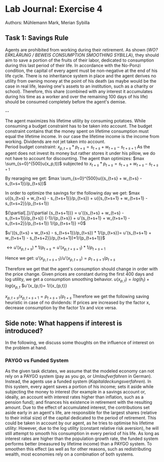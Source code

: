 # Lab Journal: Exercise 4

Authors: Mühlemann Mark, Merian Sybilla

## Task 1: Savings Rule

Agents are prohibited from working during their retirement. As shown (_WO? ERKLÄRUNG / BEWEIS CONSUMPTION SMOOTHING SYBILLA_),  they should aim to save a portion of the fruits of their labor, dedicated to consumption during this last period of their life. In accordance with the No-Ponzi condition, the capital of every agent must be non-negative at the end of his life cycle. There is no inheritance system in place and the agent derives no utility from owning money at the point of his death (as maybe would be the case in real life, leaving one's assets to an institution, such as a charity or school). Therefore, this share (combined with any interest it accumulates during his time as a worker and over the remaining 100 days of his life) should be consumed completely before the agent's demise. 

--

The agent maximizes his lifetime utility by consuming potatoes. While consuming a budget constraint has to be taken into account. The budget constraint contains that the money spent on lifetime consumption must equal the lifetime income. In our case the lifetime income is the income from working. Dividends are not jet taken into account.  
Period budget constraint: 
$x_{p,t+s} * p_{t+s}= s_{t+s} + w_{t+s} - s_{t+s+1}$
As the agent does not invest its money but rather stores it under his pillow, we do not have to account for discounting. 
The agent than optimizes:
$max \sum_{s=0}^{500}u(x_p,t))$ subjected to $x_{t+s} * p_{t+s}= s_{t+s} + w_{t+s} - s_{t+s+1}$

By rearaging we get:
$max \sum_{s=0}^{500}u({s_{t+s} + w_{t+s} - s_{t+s+1}}/p_{t+s})$

In order to optimize the savings for the following day we get:
$max u({s_{t+s} + w_{t+s} - s_{t+s+1}}/p_{t+s}) + u({s_{t+s+1} + w_{t+s+1} - s_{t+s+2}}/p_{t+s+1})

${\partial[.]}/{\partial {s_{t+s+1}}} = u'({s_{t+s} + w_{t+s} - s_{t+s+1}}/p_{t+s}) {-1}/{p_{t+s}} + u'(s_{t+s+1} + w_{t+s+1} - s_{t+s+2}}/p_{t+s+1}) 1/{p_{t+s+1}} =0$

$u'({s_{t+s} + w_{t+s} - s_{t+s+1}}/p_{t+s}) * 1/{p_{t+s}}= u'(s_{t+s+1} + w_{t+s+1} - s_{t+s+2}}/p_{t+s+1})*1/{p_{t+s+1}}$

$\leftrightarrow u'(x_{p,t+s}) * 1/{p_{t+s}}= u'(x_{p,t+s+1})*1/{p_{t+s+1}}$

Hence we get:
$u'(x_{p,t+s+1})/u'(x_{p,t+s})=p_{t+s+1}/p_{t+s}$

Therefore we get that the agent's consumption should change in order with the price change. 
Given prices are constant during the first 400 days and log utility, we get a consumption smoothing behavior.
$u(x_{p,t})= log(h_l)+ log(x_{p,t}$
$u'(x_{p,t}= 1/{x_{p,t}}

$x_{p,t+s}/x_{p,t+s+1}=p_{t+s+1}/p_{t+s}$
Therefore we get the following saving heuristic in case of no dividends: If prices are increased by the factor x, decrease consumption by the factor 1/x and vice versa.



## Side note: What happens if interest is introduced?
In the following, we discuss some thoughts on the influence of interest on the problem at hand. 
### PAYGO vs Funded System
As the given task dictates, we assume that the modeled economy can not rely on a PAYGO system (pay as you go, or _Umlaufverfahren_ in German). Instead, the agents use a funded system (_Kapitaldeckungsverfahren_). In this system, every agent saves a portion of his income; sets it aside while subjecting the money to interest (for example in a savings account or, ideally, an account with interest rates higher than inflation, such as a pension fund); and finances his existence in retirement with the resulting amount. Due to the effect of accumulated interest, the contributions set aside early in an agent's life, are responsible for the largest shares (relative to their initial size) of the capital dedicated to the period of retirement. This could be taken in account by our agent, as he tries to optimise his lifetime utility: However, due to the log utility (constant relative risk aversion), he will still attempt to smooth his consumption in every period of his life. As long as interest rates are higher than the population growth rate, the funded system performs better (measured by lifetime income) than a PAYGO system. To smoothen this effect (as well as for other reasons, such as redistributing wealth, most economies rely on a combination of both systems. 
